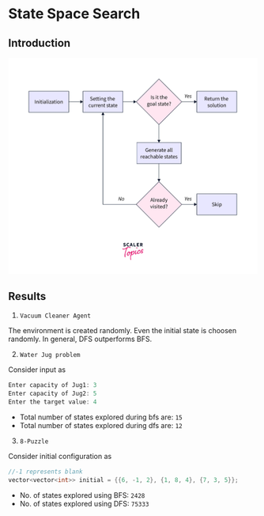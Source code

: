 # State Space Search

## Introduction

<img src = "../assets/State-Space-Search.png" alt="State-Space-Search">

## Results

1. ```Vacuum Cleaner Agent```

The environment is created randomly. Even the initial state is choosen randomly. In general, DFS outperforms BFS.

2. ```Water Jug problem```

Consider input as

```cpp
Enter capacity of Jug1: 3
Enter capacity of Jug2: 5
Enter the target value: 4
```

* Total number of states explored during bfs are: ```15```
* Total number of states explored during dfs are: ```12```

3. ```8-Puzzle```

Consider initial configuration as 
```cpp
//-1 represents blank
vector<vector<int>> initial = {{6, -1, 2}, {1, 8, 4}, {7, 3, 5}};
```

* No. of states explored using BFS: ```2428```
* No. of states explored using DFS: ```75333```



